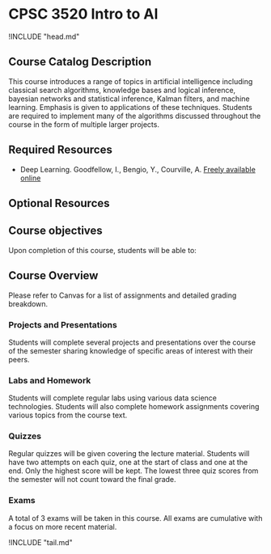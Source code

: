 CPSC 3520 Intro to AI
=====================

!INCLUDE "head.md"

Course Catalog Description
--------------------------
This course introduces a range of topics in artificial intelligence including classical search algorithms, knowledge bases and logical inference, bayesian networks and statistical inference, Kalman filters, and machine learning. Emphasis is given to applications of these techniques. Students are required to implement many of the algorithms discussed throughout the course in the form of multiple larger projects.

Required Resources
------------------

- Deep Learning. Goodfellow, I., Bengio, Y., Courville, A. [Freely available online](http://www.deeplearningbook.org/)

Optional Resources
------------------

Course objectives
-----------------

Upon completion of this course, students will be able to:


Course Overview
---------------

Please refer to Canvas for a list of assignments and detailed grading breakdown.

### Projects and Presentations

Students will complete several projects and presentations over the course of the semester sharing knowledge of specific areas of interest with their peers.

### Labs and Homework

Students will complete regular labs using various data science technologies. Students will also complete homework assignments covering various topics from the course text.

### Quizzes

Regular quizzes will be given covering the lecture material. Students will have two attempts on each quiz, one at the start of class and one at the end. Only the highest score will be kept. The lowest three quiz scores from the semester will not count toward the final grade.

### Exams

A total of 3 exams will be taken in this course. All exams are cumulative with a focus on more recent material.

!INCLUDE "tail.md"
